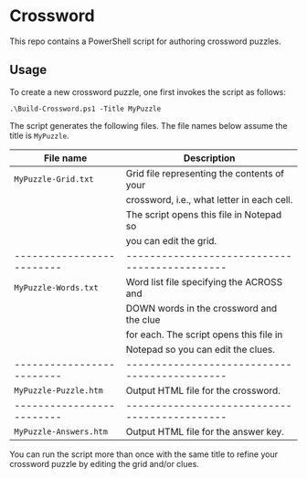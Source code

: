 # Crossword

This repo contains a PowerShell script for authoring crossword puzzles.

## Usage

To create a new crossword puzzle, one first invokes the script as follows:

```pwsh
.\Build-Crossword.ps1 -Title MyPuzzle
```

The script generates the following files. The file names below assume the
title is `MyPuzzle`.

| File name               | Description                                 |
|-------------------------|---------------------------------------------|
| `MyPuzzle-Grid.txt`     | Grid file representing the contents of your |
|                         | crossword, i.e., what letter in each cell.  |
|                         | The script opens this file in Notepad so    |
|                         | you can edit the grid.                      |
|-------------------------|---------------------------------------------|
| `MyPuzzle-Words.txt`    | Word list file specifying the ACROSS and    |
|                         | DOWN words in the crossword and the clue    |
|                         | for each. The script opens this file in     |
|                         | Notepad so you can edit the clues.          |
|-------------------------|---------------------------------------------|
| `MyPuzzle-Puzzle.htm`   | Output HTML file for the crossword.         |
|-------------------------|---------------------------------------------|
| `MyPuzzle-Answers.htm`  | Output HTML file for the answer key.        |

You can run the script more than once with the same title to refine your
crossword puzzle by editing the grid and/or clues.
